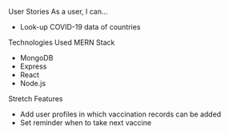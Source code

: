 User Stories
As a user, I can…
- Look-up COVID-19 data of countries

Technologies Used
MERN Stack
- MongoDB
- Express
- React
- Node.js

Stretch Features
- Add user profiles in which vaccination records can be added
- Set reminder when to take next vaccine
